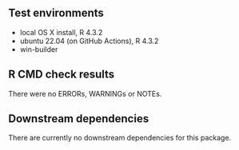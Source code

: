 ## Test environments

* local OS X install, R 4.3.2
* ubuntu 22.04 (on GitHub Actions), R 4.3.2
* win-builder

## R CMD check results

There were no ERRORs, WARNINGs or NOTEs.

## Downstream dependencies

There are currently no downstream dependencies for this package.
